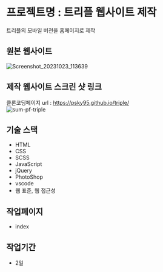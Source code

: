 # 프로젝트명 : 트리플 웹사이트 제작
트리플의 모바일 버전을 홈페이지로 제작 

## 원본 웹사이트
![Screenshot_20231023_113639](https://github.com/psky95/triple/assets/142555226/9efe6fdd-61b6-4abe-b79d-33d631f82824)


## 제작 웹사이트 스크린 샷 링크
클론코딩페이지 url : https://psky95.github.io/triple/  
![sum-pf-triple](https://github.com/psky95/triple/assets/142555226/2805c8c8-e441-4913-8fb9-389172a3432e)


## 기술 스택
- HTML
- CSS
- SCSS
- JavaScript
- jQuery
- PhotoShop
- vscode
- 웹 표준, 웹 접근성

## 작업페이지
- index

## 작업기간
- 2일

